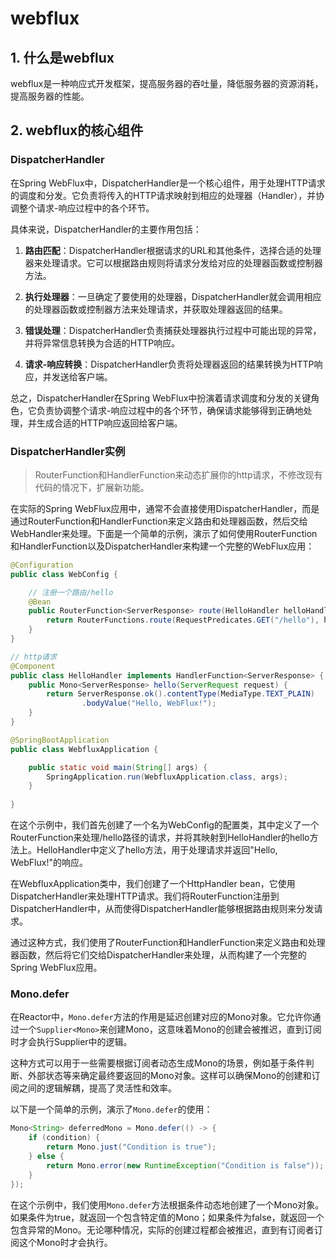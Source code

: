 # webflux
## 1. 什么是webflux
webflux是一种响应式开发框架，提高服务器的吞吐量，降低服务器的资源消耗，提高服务器的性能。
## 2. webflux的核心组件
### DispatcherHandler
在Spring WebFlux中，DispatcherHandler是一个核心组件，用于处理HTTP请求的调度和分发。它负责将传入的HTTP请求映射到相应的处理器（Handler），并协调整个请求-响应过程中的各个环节。

具体来说，DispatcherHandler的主要作用包括：

1. **路由匹配**：DispatcherHandler根据请求的URL和其他条件，选择合适的处理器来处理请求。它可以根据路由规则将请求分发给对应的处理器函数或控制器方法。

2. **执行处理器**：一旦确定了要使用的处理器，DispatcherHandler就会调用相应的处理器函数或控制器方法来处理请求，并获取处理器返回的结果。

3. **错误处理**：DispatcherHandler负责捕获处理器执行过程中可能出现的异常，并将异常信息转换为合适的HTTP响应。

4. **请求-响应转换**：DispatcherHandler负责将处理器返回的结果转换为HTTP响应，并发送给客户端。

总之，DispatcherHandler在Spring WebFlux中扮演着请求调度和分发的关键角色，它负责协调整个请求-响应过程中的各个环节，确保请求能够得到正确地处理，并生成合适的HTTP响应返回给客户端。

### DispatcherHandler实例

> RouterFunction和HandlerFunction来动态扩展你的http请求，不修改现有代码的情况下，扩展新功能。

在实际的Spring WebFlux应用中，通常不会直接使用DispatcherHandler，而是通过RouterFunction和HandlerFunction来定义路由和处理器函数，然后交给WebHandler来处理。下面是一个简单的示例，演示了如何使用RouterFunction和HandlerFunction以及DispatcherHandler来构建一个完整的WebFlux应用：

```java
@Configuration
public class WebConfig {

    // 注册一个路由/hello
    @Bean
    public RouterFunction<ServerResponse> route(HelloHandler helloHandler) {
        return RouterFunctions.route(RequestPredicates.GET("/hello"), helloHandler);
    }
}

// http请求
@Component
public class HelloHandler implements HandlerFunction<ServerResponse> {
    public Mono<ServerResponse> hello(ServerRequest request) {
        return ServerResponse.ok().contentType(MediaType.TEXT_PLAIN)
                .bodyValue("Hello, WebFlux!");
    }
}

@SpringBootApplication
public class WebfluxApplication {

    public static void main(String[] args) {
        SpringApplication.run(WebfluxApplication.class, args);
    }
    
}
```

在这个示例中，我们首先创建了一个名为WebConfig的配置类，其中定义了一个RouterFunction来处理/hello路径的请求，并将其映射到HelloHandler的hello方法上。HelloHandler中定义了hello方法，用于处理请求并返回"Hello, WebFlux!"的响应。

在WebfluxApplication类中，我们创建了一个HttpHandler bean，它使用DispatcherHandler来处理HTTP请求。我们将RouterFunction注册到DispatcherHandler中，从而使得DispatcherHandler能够根据路由规则来分发请求。

通过这种方式，我们使用了RouterFunction和HandlerFunction来定义路由和处理器函数，然后将它们交给DispatcherHandler来处理，从而构建了一个完整的Spring WebFlux应用。

### Mono.defer
在Reactor中，`Mono.defer`方法的作用是延迟创建对应的Mono对象。它允许你通过一个`Supplier<Mono>`来创建Mono，这意味着Mono的创建会被推迟，直到订阅时才会执行Supplier中的逻辑。

这种方式可以用于一些需要根据订阅者动态生成Mono的场景，例如基于条件判断、外部状态等来确定最终要返回的Mono对象。这样可以确保Mono的创建和订阅之间的逻辑解耦，提高了灵活性和效率。

以下是一个简单的示例，演示了`Mono.defer`的使用：

```java
Mono<String> deferredMono = Mono.defer(() -> {
    if (condition) {
        return Mono.just("Condition is true");
    } else {
        return Mono.error(new RuntimeException("Condition is false"));
    }
});
```

在这个示例中，我们使用`Mono.defer`方法根据条件动态地创建了一个Mono对象。如果条件为true，就返回一个包含特定值的Mono；如果条件为false，就返回一个包含异常的Mono。无论哪种情况，实际的创建过程都会被推迟，直到有订阅者订阅这个Mono时才会执行。
